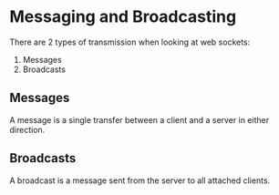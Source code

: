 Messaging and Broadcasting
==========================

There are 2 types of transmission when looking at web sockets:

1. Messages
2. Broadcasts

Messages
--------

A message is a single transfer between a client and a server in either direction.

Broadcasts
----------

A broadcast is a message sent from the server to all attached clients.

